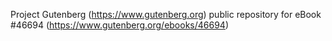 Project Gutenberg (https://www.gutenberg.org) public repository for eBook #46694 (https://www.gutenberg.org/ebooks/46694)
